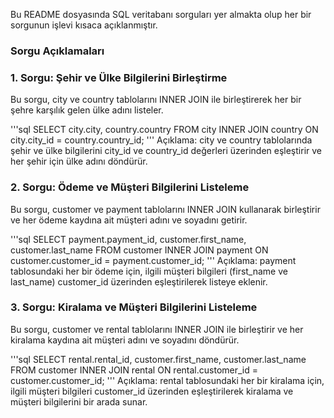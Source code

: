 Bu README dosyasında SQL veritabanı sorguları yer almakta olup her bir sorgunun işlevi kısaca açıklanmıştır.

### Sorgu Açıklamaları
### 1. Sorgu: Şehir ve Ülke Bilgilerini Birleştirme
Bu sorgu, city ve country tablolarını INNER JOIN ile birleştirerek her bir şehre karşılık gelen ülke adını listeler.

'''sql
SELECT city.city, country.country 
FROM city
INNER JOIN country ON city.city_id = country.country_id;
'''
Açıklama: city ve country tablolarında şehir ve ülke bilgilerini city_id ve country_id değerleri üzerinden eşleştirir ve her şehir için ülke adını döndürür.

### 2. Sorgu: Ödeme ve Müşteri Bilgilerini Listeleme
Bu sorgu, customer ve payment tablolarını INNER JOIN kullanarak birleştirir ve her ödeme kaydına ait müşteri adını ve soyadını getirir.

'''sql
SELECT payment.payment_id, customer.first_name, customer.last_name
FROM customer
INNER JOIN payment ON customer.customer_id = payment.customer_id;
'''
Açıklama: payment tablosundaki her bir ödeme için, ilgili müşteri bilgileri (first_name ve last_name) customer_id üzerinden eşleştirilerek listeye eklenir.

### 3. Sorgu: Kiralama ve Müşteri Bilgilerini Listeleme
Bu sorgu, customer ve rental tablolarını INNER JOIN ile birleştirir ve her kiralama kaydına ait müşteri adını ve soyadını döndürür.

'''sql
SELECT rental.rental_id, customer.first_name, customer.last_name 
FROM customer
INNER JOIN rental ON rental.customer_id = customer.customer_id;
'''
Açıklama: rental tablosundaki her bir kiralama için, ilgili müşteri bilgileri customer_id üzerinden eşleştirilerek kiralama ve müşteri bilgilerini bir arada sunar.

